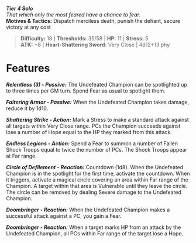 ***Tier 4 Solo***  
*That which only the most feared have a chance to fear.*  
**Motives & Tactics:** Dispatch merciless death, punish the defiant, secure victory at any cost

> **Difficulty:** 18 | **Thresholds:** 35/58 | **HP:** 11 | **Stress:** 5  
> **ATK:** +8 | **Heart-Shattering Sword:** Very Close | 4d12+13 phy  

# Features

***Relentless (3) - Passive:*** The Undefeated Champion can be spotlighted up to three times per GM turn. Spend Fear as usual to spotlight them.

***Faltering Armor - Passive:*** When the Undefeated Champion takes damage, reduce it by 1d10.

***Shattering Strike - Action:*** Mark a Stress to make a standard attack against all targets within Very Close range. PCs the Champion succeeds against lose a number of Hope equal to the HP they marked from this attack.

***Endless Legions - Action:*** Spend a Fear to summon a number of Fallen Shock Troops equal to twice the number of PCs. The Shock Troops appear at Far range.

***Circle of Defilement - Reaction:*** Countdown (1d8). When the Undefeated Champion is in the spotlight for the first time, activate the countdown. When it triggers, activate a magical circle covering an area within Far range of the Champion. A target within that area is Vulnerable until they leave the circle. The circle can be removed by dealing Severe damage to the Undefeated Champion.

***Doombringer - Reaction:*** When the Undefeated Champion makes a successful attack against a PC, you gain a Fear.

***Doombringer - Reaction:*** When a target marks HP from an attack by the Undefeated Champion, all PCs within Far range of the target lose a Hope.
